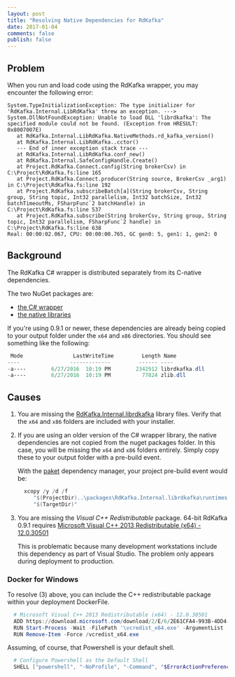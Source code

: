 ```yaml
---
layout: post
title: "Resolving Native Dependencies for RdKafka"
date: 2017-01-04
comments: false
publish: false
---
```


## Problem

When you run and load code using the RdKafka wrapper, you may encounter the following error:

```
System.TypeInitializationException: The type initializer for 'RdKafka.Internal.LibRdKafka' threw an exception. ---> System.DllNotFoundException: Unable to load DLL 'librdkafka': The specified module could not be found. (Exception from HRESULT: 0x8007007E)
   at RdKafka.Internal.LibRdKafka.NativeMethods.rd_kafka_version()
   at RdKafka.Internal.LibRdKafka..cctor()
   --- End of inner exception stack trace ---
   at RdKafka.Internal.LibRdKafka.conf_new()
   at RdKafka.Internal.SafeConfigHandle.Create()
   at Project.RdKafka.Connect.config(String brokerCsv) in C:\Project\RdKafka.fs:line 165
   at Project.RdKafka.Connect.producer(String source, BrokerCsv _arg1) in C:\Project\RdKafka.fs:line 192
   at Project.RdKafka.subscribeBatch[a](String brokerCsv, String group, String topic, Int32 parallelism, Int32 batchSize, Int32 batchTimeoutMs, FSharpFunc`2 batchHandle) in C:\Project\RdKafka.fs:line 537
   at Project.RdKafka.subscribe(String brokerCsv, String group, String topic, Int32 parallelism, FSharpFunc`2 handle) in C:\Project\RdKafka.fs:line 638
Real: 00:00:02.067, CPU: 00:00:00.765, GC gen0: 5, gen1: 1, gen2: 0
```

## Background

The RdKafka C# wrapper is distributed separately from its C-native dependencies.

The two NuGet packages are:
 * [the C# wrapper](https://www.nuget.org/packages/RdKafka)
 * [the native libraries](https://www.nuget.org/packages/RdKafka.Internal.librdkafka/)

If you're using 0.9.1 or newer, these dependencies are already being copied to your output folder under the `x64` and `x86` directories.  You should see something like the following:

```powershell
 Mode                LastWriteTime         Length Name
----                -------------         ------ ----
-a----        6/27/2016  10:19 PM        2342912 librdkafka.dll
-a----        6/27/2016  10:19 PM          77824 zlib.dll
```

## Causes

1. You are missing the [RdKafka.Internal.librdkafka](https://www.nuget.org/packages/RdKafka.Internal.librdkafka/) library files.  Verify that the `x64` and `x86` folders are included with your installer.

2. If you are using an older version of the C# wrapper library, the native dependencies are not copied from the nuget packages folder.  In this case, you will be missing the `x64` and `x86` folders entirely.  Simply copy these to your output folder with a pre-build event.

   With the [paket](https://fsprojects.github.io/Paket/) dependency manager, your project pre-build event would be:

   ```powershell
     xcopy /y /d /f
        "$(ProjectDir)..\packages\RdKafka.Internal.librdkafka\runtimes\win7-x64\native\*.*"
        "$(TargetDir)"
   ```



3. You are missing the _Visual C++ Redistributable_ package. 64-bit RdKafka 0.9.1 requires [Microsoft Visual C++ 2013 Redistributable (x64) - 12.0.30501](https://www.microsoft.com/en-us/download/details.aspx?id=40784)

   This is problematic because many development workstations include this dependency as part of Visual Studio.  The problem only appears during deployment to production.

### Docker for Windows

To resolve (3) above, you can include the C++ redistributable package within your deployment DockerFile.

```powershell
  # Microsoft Visual C++ 2013 Redistributable (x64) - 12.0.30501
  ADD https://download.microsoft.com/download/2/E/6/2E61CFA4-993B-4DD4-91DA-3737CD5CD6E3/vcredist_x64.exe \vcredist_x64.exe
  RUN Start-Process -Wait -FilePath '\vcredist_x64.exe' -ArgumentList '/install /passive /norestart'
  RUN Remove-Item -Force /vcredist_x64.exe
```

Assuming, of course, that Powershell is your default shell.

```powershell
  # Configure Powershell as the Default Shell
  SHELL ["powershell", "-NoProfile", "-Command", "$ErrorActionPreference = 'Stop';"]
```
